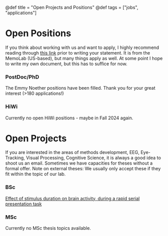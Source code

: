 @def title = "Open Projects and Positions"
@def tags = ["jobs", "applications"]

# Open Positions
If you think about working with us and want to apply, I highly recommend reading through [this link](http://www.thememolab.org/pages/gradapps/) prior to writing your statement. It is from the MemoLab (US-based), but many things apply as well. At some point I hope to write my own document, but this has to suffice for now.

### PostDoc/PhD
The Emmy Noether positions have been filled. Thank you for your great interest (>180 applications!)

### HiWi
Currently no open HiWi positions - maybe in Fall 2024 again.

# Open Projects
If you are interested in the areas of methods development, EEG, Eye-Tracking, Visual Processing, Cognitive Science, it is always a good idea to shoot us an email. Sometimes we have capacities for theses without a formal offer. Note on external theses: We usually only accept these if they fit within the topic of our lab.

### BSc

[Effect of stimulus duration on brain activity, during a rapid serial presentation task](https://github.com/s-ccs/s-ccs.github.io/blob/03c14559b7c0d924a0018125389ae4cdf24eca5c/_assets/thesis-projects/2023-02-01_BSc_LongFaces_RS.pdf)


### MSc

Currently no MSc thesis topics available.
